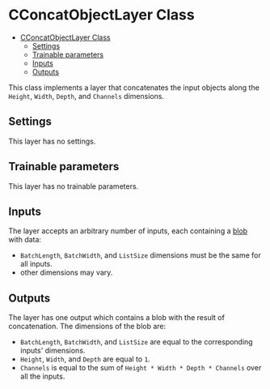 # CConcatObjectLayer Class

<!-- TOC -->

- [CConcatObjectLayer Class](#cconcatobjectlayer-class)
    - [Settings](#settings)
    - [Trainable parameters](#trainable-parameters)
    - [Inputs](#inputs)
    - [Outputs](#outputs)

<!-- /TOC -->

This class implements a layer that concatenates the input objects along the `Height`, `Width`, `Depth`, and `Channels` dimensions.

## Settings

This layer has no settings.

## Trainable parameters

This layer has no trainable parameters.

## Inputs

The layer accepts an arbitrary number of inputs, each containing a [blob](..\DnnBlob.md) with data:

- `BatchLength`, `BatchWidth`, and `ListSize` dimensions must be the same for all inputs. 
- other dimensions may vary.

## Outputs

The layer has one output which contains a blob with the result of concatenation. The dimensions of the blob are:

- `BatchLength`, `BatchWidth`, and `ListSize` are equal to the corresponding inputs' dimensions.
- `Height`, `Width`, and `Depth` are equal to `1`.
- `Channels` is equal to the sum of `Height * Width * Depth * Channels` over all the inputs.
